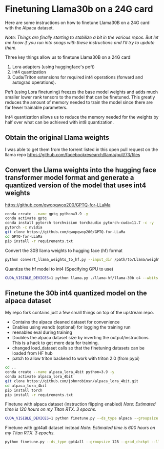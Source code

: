 # Finetuning Llama30b on a 24G card
Here are some instructions on how to finetune Llama30B on a 24G card with the Alpaca dataset.

_Note: Things are finally starting to stabilize a bit in the various repos.  But let me know if you run into snags with these instructions and I'll try to update them._

Three key things allow us to finetune Llama30B on a 24G card 
1) Lora adapters (using huggingface's peft)
2) int4 quantization
3) Cuda/Triton extensions for required int4 operations (forward and autograd operations).

Peft (using Lora finetuning) freezes the base model weights and adds much smaller lower rank tensors to the model that can be finetuned. This greatly reduces the amount of memory needed to train the model since there are far fewer trainable parameters.

Int4 quantization allows us to reduce the memory needed for the weights by half over what can be achieved with int8 quantization.

## Obtain the original Llama weights
I was able to get them from the torrent listed in this open pull request on the llama repo
https://github.com/facebookresearch/llama/pull/73/files

## Convert the Llama weights into the hugging face transformer model format and generate a quantized version of the model that uses int4 weights

https://github.com/qwopqwop200/GPTQ-for-LLaMa


``` bash
conda create --name gptq python=3.9 -y
conda activate gptq
conda install pytorch torchvision torchaudio pytorch-cuda=11.7 -c -y
pytorch -c nvidia
git clone https://github.com/qwopqwop200/GPTQ-for-LLaMa
cd GPTQ-for-LLaMa
pip install -r requirements.txt

```

Convert the 30B llama weights to hugging face (hf) format

``` bash
python convert_llama_weights_to_hf.py --input_dir /path/to/Llama/weights/ --model_size 30B --output_dir ./llama-hf
```

Quantize the hf model to int4 (Specifying GPU to use)

``` bash
CUDA_VISIBLE_DEVICES=1 python llama.py ./llama-hf/llama-30b c4 --wbits 4 --true-sequential --act-order --groupsize 128 --save_safetensors llama30b-4bit-128g.safetensors
```

## Finetune the 30b int4 quantized model on the alpaca dataset  
My repo fork contains just a few small things on top of the upstream repo.

* Contains the alpaca cleaned dataset for convenience
* Enables using wandb (optional) for logging the training run
* reenables eval during training
* Doubles the alpaca dataset size by inverting the output/instructions.  This is a hack to get more data for training.
* changed load_dataset calls so that the finetuning datasets can be loaded from HF hub
* patch to allow triton backend to work with triton 2.0 (from pypi)

``` bash
cd ..
conda create --name alpaca_lora_4bit python=3.9 -y
conda activate alpaca_lora_4bit
git clone https://github.com/johnrobinsn/alpaca_lora_4bit.git
cd alpaca_lora_4bit
pip install torch
pip install -r requirements.txt
```
Finetune with alpaca dataset (instruction flipping enabled)
_Note: Estimated time is 120 hours on my Titan RTX.  3 epochs._

``` bash
CUDA_VISIBLE_DEVICES=1 python finetune.py --ds_type alpaca --groupsize 128 --grad_chckpt --llama_q4_config_dir ../GPTQ-for-LLaMa/llama-hf/llama-30b/ --llama_q4_model ../GPTQ-for-LLaMa/llama30b-4bit-128g.safetensors --wandb johnrobinsn/alpaca-cleaned
```
Finetune with gpt4all dataset instead
_Note: Estimated time is 600 hours on my Titan RTX.  3 epochs._

``` bash
python finetune.py --ds_type gpt4all --groupsize 128 --grad_chckpt --llama_q4_config_dir ../GPTQ-for-LLaMa/llama-hf/llama-30b/ --llama_q4_model ../GPTQ-for-LLaMa/llama30b-4bit-128g.safetensors --wandb nomic-ai/gpt4all_prompt_generations
```